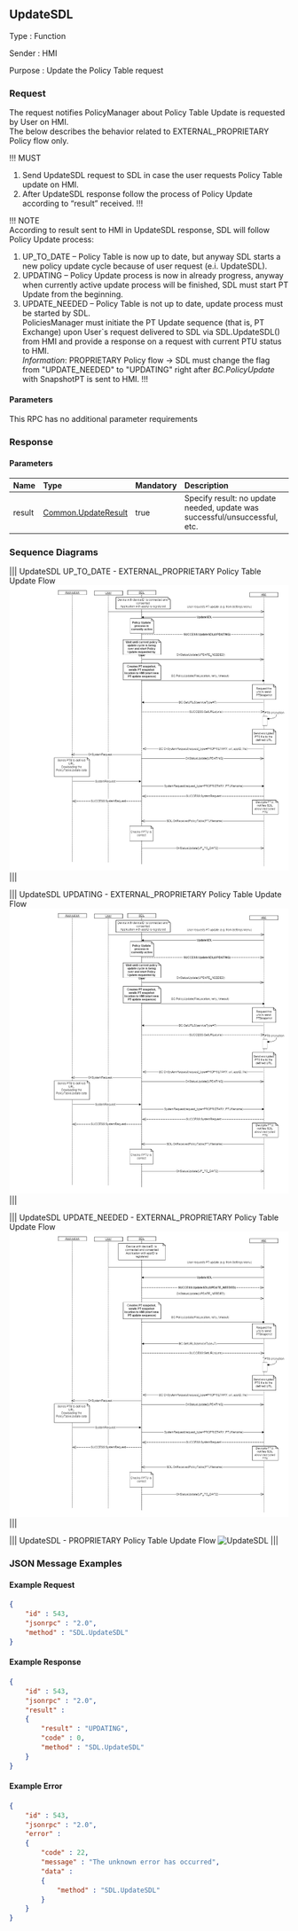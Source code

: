 ## UpdateSDL

Type
: Function

Sender
: HMI

Purpose
: Update the Policy Table request


### Request

The request notifies PolicyManager about Policy Table Update is requested by User on HMI.   
The below describes the behavior related to EXTERNAL_PROPRIETARY Policy flow only.

!!! MUST   
1)	Send UpdateSDL request to SDL in case the user requests Policy Table update on HMI.   
2)	After UpdateSDL response follow the process of Policy Update according to “result” received.
!!!

!!! NOTE   
According to result sent to HMI in UpdateSDL response, SDL will follow Policy Update process:   
1) UP_TO_DATE – Policy Table is now up to date, but anyway SDL starts a new policy update cycle because of user request (e.i. UpdateSDL).   
2) UPDATING – Policy Update process is now in already progress, anyway when currently active update process will be finished, SDL must start PT Update from the beginning.   
3) UPDATE_NEEDED – Policy Table is not up to date, update process must be started by SDL.   
PoliciesManager must initiate the PT Update sequence (that is, PT Exchange) upon User\`s request delivered to SDL via SDL.UpdateSDL() from HMI and provide a response on a request with current PTU status to HMI.   
_Information_: PROPRIETARY Policy flow -> SDL must change the flag from "UPDATE_NEEDED" to "UPDATING" right after _BC.PolicyUpdate_ with SnapshotPT is sent to HMI.
!!!

#### Parameters

This RPC has no additional parameter requirements

### Response

#### Parameters

|Name|Type|Mandatory|Description|
|:---|:---|:--------|:---------|
|result|[Common.UpdateResult](../../common/enums/#updateresult)|true|Specify result: no update needed, update was successful/unsuccessful, etc.|

### Sequence Diagrams

|||
UpdateSDL UP_TO_DATE - EXTERNAL_PROPRIETARY Policy Table Update Flow
![UpdateSDL](./assets/UpdateSDL%20UPDATING.jpg)
|||

|||
UpdateSDL UPDATING - EXTERNAL_PROPRIETARY Policy Table Update Flow
![UpdateSDL](./assets/UpdateSDL%20UPDATING.jpg)
|||

|||
UpdateSDL UPDATE_NEEDED - EXTERNAL_PROPRIETARY Policy Table Update Flow
![UpdateSDL](./assets/UpdateSDL%20UPDATE_NEEDED.jpg)
|||

|||
UpdateSDL - PROPRIETARY Policy Table Update Flow
![UpdateSDL](./assets/Proprietary_PTU_flow_.png)
|||

### JSON Message Examples

#### Example Request

```json
{
	"id" : 543,
	"jsonrpc" : "2.0",
	"method" : "SDL.UpdateSDL"
}
```

#### Example Response

```json
{
	"id" : 543,
	"jsonrpc" : "2.0",
	"result" : 
	{
		"result" : "UPDATING",
		"code" : 0,
		"method" : "SDL.UpdateSDL"
	}
}
```

#### Example Error

```json
{
	"id" : 543,
	"jsonrpc" : "2.0",
	"error" : 
	{
		"code" : 22,
		"message" : "The unknown error has occurred",
		"data" : 
		{
			"method" : "SDL.UpdateSDL"
		}
	}
}
```
